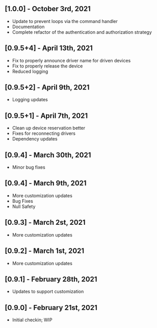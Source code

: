 ## [1.0.0] - October 3rd, 2021

* Update to prevent loops via the command handler
* Documentation
* Complete refactor of the authentication and authorization strategy



## [0.9.5+4] - April 13th, 2021

* Fix to properly announce driver name for driven devices
* Fix to properly release the device
* Reduced logging


## [0.9.5+2] - April 9th, 2021

* Logging updates


## [0.9.5+1] - April 7th, 2021

* Clean up device reservation better
* Fixes for reconnecting drivers
* Dependency updates


## [0.9.4] - March 30th, 2021

* Minor bug fixes


## [0.9.4] - March 9th, 2021

* More customization updates
* Bug Fixes
* Null Safety


## [0.9.3] - March 2st, 2021

* More customization updates


## [0.9.2] - March 1st, 2021

* More customization updates


## [0.9.1] - February 28th, 2021

* Updates to support customization


## [0.9.0] - February 21st, 2021

* Initial checkin; WIP
